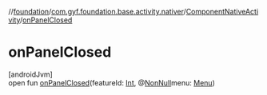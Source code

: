 //[foundation](../../../index.md)/[com.gyf.foundation.base.activity.nativer](../index.md)/[ComponentNativeActivity](index.md)/[onPanelClosed](on-panel-closed.md)

# onPanelClosed

[androidJvm]\
open fun [onPanelClosed](on-panel-closed.md)(featureId: [Int](https://kotlinlang.org/api/core/kotlin-stdlib/kotlin/-int/index.html), @[NonNull](https://developer.android.com/reference/kotlin/androidx/annotation/NonNull.html)menu: [Menu](https://developer.android.com/reference/kotlin/android/view/Menu.html))